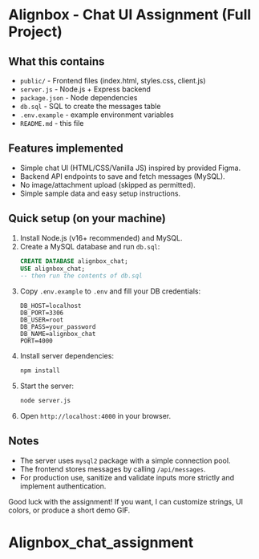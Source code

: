 # Alignbox - Chat UI Assignment (Full Project)

## What this contains
- `public/` - Frontend files (index.html, styles.css, client.js)
- `server.js` - Node.js + Express backend
- `package.json` - Node dependencies
- `db.sql` - SQL to create the messages table
- `.env.example` - example environment variables
- `README.md` - this file

## Features implemented
- Simple chat UI (HTML/CSS/Vanilla JS) inspired by provided Figma.
- Backend API endpoints to save and fetch messages (MySQL).
- No image/attachment upload (skipped as permitted).
- Simple sample data and easy setup instructions.

## Quick setup (on your machine)
1. Install Node.js (v16+ recommended) and MySQL.
2. Create a MySQL database and run `db.sql`:
   ```sql
   CREATE DATABASE alignbox_chat;
   USE alignbox_chat;
   -- then run the contents of db.sql
   ```
3. Copy `.env.example` to `.env` and fill your DB credentials:
   ```
   DB_HOST=localhost
   DB_PORT=3306
   DB_USER=root
   DB_PASS=your_password
   DB_NAME=alignbox_chat
   PORT=4000
   ```
4. Install server dependencies:
   ```bash
   npm install
   ```
5. Start the server:
   ```bash
   node server.js
   ```
6. Open `http://localhost:4000` in your browser.

## Notes
- The server uses `mysql2` package with a simple connection pool.
- The frontend stores messages by calling `/api/messages`.
- For production use, sanitize and validate inputs more strictly and implement authentication.

Good luck with the assignment! If you want, I can customize strings, UI colors,
or produce a short demo GIF. 
# Alignbox_chat_assignment
